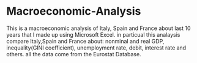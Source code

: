 # Macroeconomic-Analysis
This is a macroeconomic analysis of Italy, Spain and France about last 10 years that I made up using Microsoft Excel.
in particual this analaysis compare Italy,Spain and France about: 
nonminal and real GDP, inequality(GINI coefficient), unemployment rate, debit, interest rate and others.
all the data come from the Eurostat Database.
